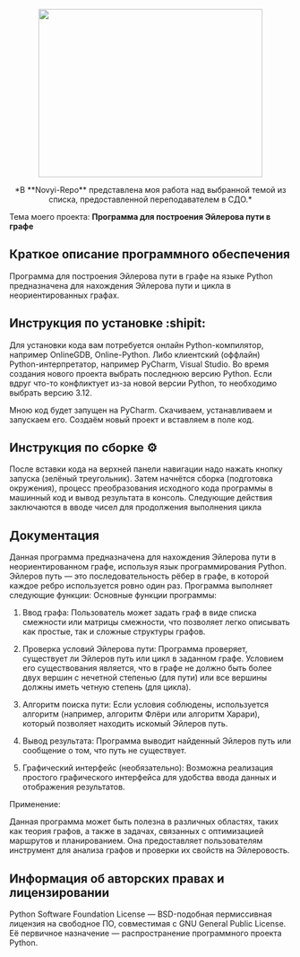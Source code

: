 <p align="center">
<img width="400" height="300" src="https://github.com/user-attachments/assets/adca1e1b-42cf-4210-a61d-e9785efedc7e">
</p>

<p align="center">
  *В **Novyi-Repo** представлена моя работа над выбранной темой из списка, предоставленной переподавателем в СДО.* 
</p>

Тема моего проекта: **Программа для построения Эйлерова пути в графе**

## Краткое описание программного обеспечения 
Программа для построения Эйлерова пути в графе на языке Python предназначена для нахождения Эйлерова пути и цикла в неориентированных графах.

## Инструкция по установке :shipit:
Для установки кода вам потребуется онлайн Python-компилятор, например OnlineGDB, Online-Python.
Либо клиентский (оффлайн) Python-интерпретатор, например PyCharm, Visual Studio. 
Во время создания нового проекта выбрать последнюю версию Python. 
Если вдруг что-то конфликтует из-за новой версии Python, то необходимо выбрать версию 3.12.

Мною код будет запущен на PyCharm. Скачиваем, устанавливаем и запускаем его. Создаём новый проект и вставляем в поле код.

## Инструкция по сборке ⚙️
После вставки кода на верхней панели навигации надо нажать кнопку запуска (зелёный треугольник). 
Затем начнётся сборка (подготовка окружения), процесс преобразования исходного кода программы в машинный код и вывод результата в консоль. 
Следующие действия заключаются в вводе чисел для продолжения выполнения цикла

## Документация
Данная программа предназначена для нахождения Эйлерова пути в неориентированном графе, используя язык программирования Python. 
Эйлеров путь — это последовательность рёбер в графе, в которой каждое ребро используется ровно один раз. 
Программа выполняет следующие функции:
Основные функции программы:
1. Ввод графа: Пользователь может задать граф в виде списка смежности или матрицы смежности, что позволяет легко описывать как простые, так и сложные структуры графов.

2. Проверка условий Эйлерова пути: Программа проверяет, существует ли Эйлеров путь или цикл в заданном графе.
   Условием его существования является, что в графе не должно быть более двух вершин с нечетной степенью (для пути) или все вершины должны иметь четную степень (для цикла).

4. Алгоритм поиска пути: Если условия соблюдены, используется алгоритм (например, алгоритм Флёри или алгоритм Харари), который позволяет находить искомый Эйлеров путь. 

5. Вывод результата: Программа выводит найденный Эйлеров путь или сообщение о том, что путь не существует.

6. Графический интерфейс (необязательно): Возможна реализация простого графического интерфейса для удобства ввода данных и отображения результатов.

Применение:

Данная программа может быть полезна в различных областях, таких как теория графов, а также в задачах, связанных с оптимизацией маршрутов и планированием. Она предоставляет пользователям инструмент для анализа графов и проверки их свойств на Эйлеровость. 

##  Информация об авторских правах и лицензировании
Python Software Foundation License — BSD-подобная пермиссивная лицензия на свободное ПО, совместимая с GNU General Public License. 
Её первичное назначение — распространение программного проекта Python.
